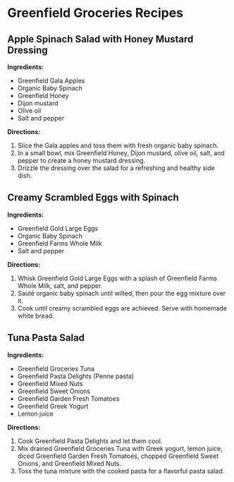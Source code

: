 # Greenfield Groceries Recipes

## Apple Spinach Salad with Honey Mustard Dressing

**Ingredients:**
- Greenfield Gala Apples
- Organic Baby Spinach
- Greenfield Honey
- Dijon mustard
- Olive oil
- Salt and pepper

**Directions:**
1. Slice the Gala apples and toss them with fresh organic baby spinach.
2. In a small bowl, mix Greenfield Honey, Dijon mustard, olive oil, salt, and pepper to create a honey mustard dressing.
3. Drizzle the dressing over the salad for a refreshing and healthy side dish.

## Creamy Scrambled Eggs with Spinach

**Ingredients:**
- Greenfield Gold Large Eggs
- Organic Baby Spinach
- Greenfield Farms Whole Milk
- Salt and pepper

**Directions:**
1. Whisk Greenfield Gold Large Eggs with a splash of Greenfield Farms Whole Milk, salt, and pepper.
2. Sauté organic baby spinach until wilted, then pour the egg mixture over it.
3. Cook until creamy scrambled eggs are achieved. Serve with homemade white bread.

## Tuna Pasta Salad

**Ingredients:**
- Greenfield Groceries Tuna
- Greenfield Pasta Delights (Penne pasta)
- Greenfield Mixed Nuts
- Greenfield Sweet Onions
- Greenfield Garden Fresh Tomatoes
- Greenfield Greek Yogurt
- Lemon juice

**Directions:**
1. Cook Greenfield Pasta Delights and let them cool.
2. Mix drained Greenfield Groceries Tuna with Greek yogurt, lemon juice, diced Greenfield Garden Fresh Tomatoes, chopped Greenfield Sweet Onions, and Greenfield Mixed Nuts.
3. Toss the tuna mixture with the cooked pasta for a flavorful pasta salad.
